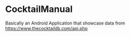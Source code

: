 # CocktailManual
Basically an Android Application that showcase data from https://www.thecocktaildb.com/api.php
